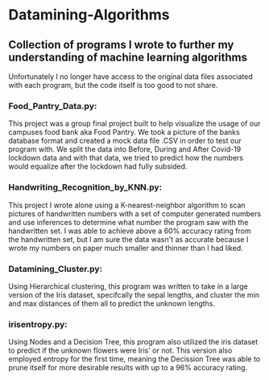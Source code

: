 # Datamining-Algorithms
## Collection of programs I wrote to further my understanding of machine learning algorithms
Unfortunately I no longer have access to the original data files associated with each program, but the code itself is too good to not share. 

### Food_Pantry_Data.py:
This project was a group final project built to help visualize the usage of our campuses food bank aka Food Pantry. We took a picture of the banks database format and created a mock data file .CSV in order
to test our program with. We split the data into Before, During and After Covid-19 lockdown data and with that data, we tried to predict how the numbers would equalize after the lockdown had fully subsided.

### Handwriting_Recognition_by_KNN.py:
This project I wrote alone using a K-nearest-neighbor algorithm to scan pictures of handwritten numbers with a set of computer generated numbers and use inferences to determine what number the program saw
with the handwritten set. I was able to achieve above a 60% accuracy rating from the handwritten set, but I am sure the data wasn't as accurate because I wrote my numbers on paper much smaller and thinner 
than I had liked.

### Datamining_Cluster.py:
Using Hierarchical clustering, this program was written to take in a large version of the Iris dataset, specifcally the sepal lengths, and cluster the min and max distances of them all to predict the unknown
lengths.

### irisentropy.py:
Using Nodes and a Decision Tree, this program also utilized the iris dataset to predict if the unknown flowers were Iris' or not. This version also employed entropy for the first time, meaning the Decission Tree
was able to prune itself for more desirable results with up to a 96% accuracy rating.
